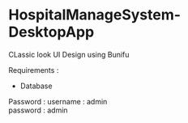 # HospitalManageSystem-DesktopApp

CLassic look UI Design using Bunifu

Requirements :
  * Database
  
Password :
  username : admin  
  password : admin
